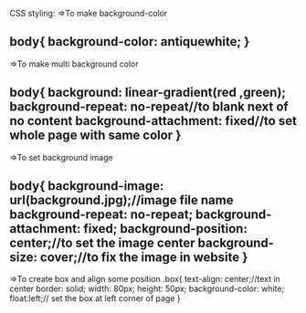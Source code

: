 CSS styling:
=>To make background-color

body{
    background-color: antiquewhite;
}
-----------
=>To make multi background color

body{
    background: linear-gradient(red ,green);
    background-repeat: no-repeat//to blank next of no content
    background-attachment: fixed//to set whole page with same color
}
-----------
=>To set background image

body{
    background-image: url(background.jpg);//image file name
    background-repeat: no-repeat;
    background-attachment: fixed;
    background-position: center;//to set the image center
    background-size: cover;//to fix the image in website
}
-----------
=>To create box and align some position
 .box{
    text-align: center;//text in center
    border: solid;
    width: 80px;
    height: 50px;
    background-color: white;
    float:left;// set the box at left corner of page
}
